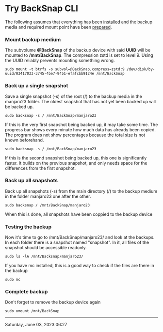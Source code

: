 # Try BackSnap CLI
The following assumes that everything has been [installed](install_en.md) and the backup media and required mount point have been [prepared](device_en.md).
### Mount backup medium
The subvolume **@BackSnap** of the backup device with said **UUID** will be mounted to **/mnt/BackSnap**. The compression zstd is set to level 9. Using the UUID reliably prevents mounting something wrong.

`sudo mount -t btrfs -o subvol=@BackSnap,compress=zstd:9 /dev/disk/by-uuid/03417033-3745-4be7-9451-efafcbb9124e /mnt/BackSnap`

### Back up a single snapshot
Save a single snapshot (-s) of the root (/) to the backup media in the manjaro23 folder. The oldest snapshot that has not yet been backed up will be backed up.

`sudo backsnap -s / /mnt/BackSnap/manjaro23 `

If this is the very first snapshot being backed up, it may take some time. The progress bar shows every minute how much data has already been copied. The program does not show percentages because the total size is not known beforehand.

`sudo backsnap -s / /mnt/BackSnap/manjaro23 `

If this is the second snapshot being backed up, this one is significantly faster. It builds on the previous snapshot, and only needs space for the differences from the first snapshot.

### Back up all snapshots
Back up all snapshots (-s) from the main directory (/) to the backup medium in the folder manjaro23 one after the other.

`sudo backsnap / /mnt/BackSnap/manjaro23 `

When this is done, all snapshots have been coppied to the backup device

### Testing the backup

Now it's time to go to /mnt/BackSnap/manjaro23/ and look at the backups. In each folder there is a snapshot named "snapshot". In it, all files of the snapshot should be accessible readonly.

`sudo ls -lA /mnt/Backsnap/manjaro23/`

If you have mc installed, this is a good way to check if the files are there in the backup

`sudo mc`

### Complete backup
Don't forget to remove the backup device again

`sudo umount /mnt/BackSnap `

----
Saturday, June 03, 2023 06:27